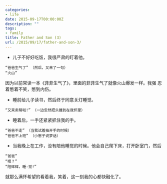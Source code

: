```yaml
---
categories:
- life
date: 2015-09-17T00:00:00Z
description: ""
tags:
- family
title: Father and Son (3)
url: /2015/09/17/father-and-son-3/
---
```



- 儿子不好好吃饭，我很严肃的盯着他。

~~~
“爸爸生气了” （然后，又来了一句）
“火山”
~~~

因为以前常读一本《菲菲生气了》，里面的菲菲生气了就像火山爆发一样。我强
忍着憋着不笑，憋到内伤。

- 睡前给儿子读书，然后终于同意关灯睡觉。

~~~
“又来卖萌啦!” （一边忽然把头撞到在我怀里）
~~~

- 睡着后，一手还紧紧抓住我的手。

~~~
“爸爸不走” （当我试着抽开手的时候）
“爸爸不上班” （小崽子说梦话）
~~~

- 当我晚上在工作，没有陪他睡觉的时候。他会自己爬下床，打开卧室门，然后

~~~
“爸爸”
“嗯？”
“陪辉辉，睡-觉!”
~~~

就那么满怀希望的看着我，笑着，这一刻我的心都快融化了。
